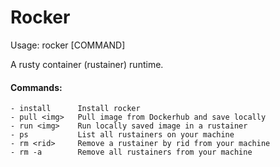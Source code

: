 # Rocker

Usage: rocker [COMMAND] <options>

A rusty container (rustainer) runtime.

#### Commands:
```
- install      Install rocker
- pull <img>   Pull image from Dockerhub and save locally
- run <img>    Run locally saved image in a rustainer
- ps           List all rustainers on your machine
- rm <rid>     Remove a rustainer by rid from your machine
- rm -a        Remove all rustainers from your machine
```
